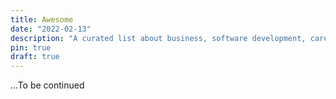 ```yaml
---
title: Awesome
date: "2022-02-13"
description: "A curated list about business, software development, career development, psychology, etc. that is worth consuming"
pin: true
draft: true
---
```


...To be continued
